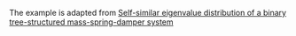 The example is adapted from [Self-similar eigenvalue distribution of a binary tree-structured mass-spring-damper system](https://doi.org/10.1016/j.jsv.2025.119111)
